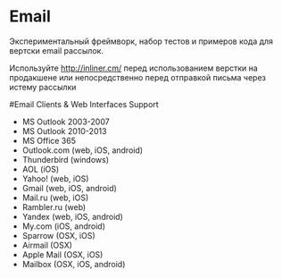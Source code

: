 # Email
Экспериментальный фреймворк, набор тестов и примеров кода для вертски email рассылок.

Используйте http://inliner.cm/ перед использованием верстки на продакшене или непосредственно перед отправкой письма через истему рассылки

#Email Clients & Web Interfaces Support
- MS Outlook 2003-2007
- MS Outlook 2010-2013
- MS Office 365
- Outlook.com (web, iOS, android)
- Thunderbird (windows)
- AOL (iOS)
- Yahoo! (web, iOS)
- Gmail (web, iOS, android)
- Mail.ru (web, iOS)
- Rambler.ru (web)
- Yandex (web, iOS, android)
- My.com (iOS, android)
- Sparrow (OSX, iOS)
- Airmail (OSX)
- Apple Mail (OSX, iOS)
- Mailbox (OSX, iOS, android)
